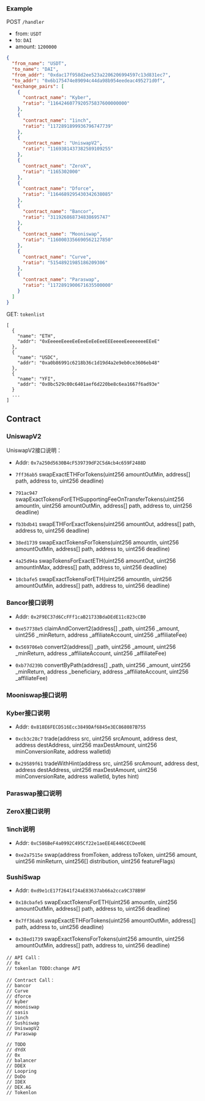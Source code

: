 ### Example

POST `/handler`
+ from: `USDT`
+ to: `DAI`
+ amount: `1200000`

```json
{
  "from_name": "USDT",
  "to_name": "DAI",
  "from_addr": "0xdac17f958d2ee523a2206206994597c13d831ec7",
  "to_addr": "0x6b175474e89094c44da98b954eedeac495271d0f",
  "exchange_pairs": [
    {
      "contract_name": "Kyber",
      "ratio": "1164246077920575837600000000"
    },
    {
      "contract_name": "1inch",
      "ratio": "1172891899936796747739"
    },
    {
      "contract_name": "UniswapV2",
      "ratio": "1169381437382589109255"
    },
    {
      "contract_name": "ZeroX",
      "ratio": "1165302000"
    },
    {
      "contract_name": "Dforce",
      "ratio": "1164689295430342638085"
    },
    {
      "contract_name": "Bancor",
      "ratio": "311926868734838695747"
    },
    {
      "contract_name": "Mooniswap",
      "ratio": "1160003356690562127850"
    },
    {
      "contract_name": "Curve",
      "ratio": "51548921985186209306"
    },
    {
      "contract_name": "Paraswap",
      "ratio": "1172891900671635500000"
    }
  ]
}
```

GET: `tokenlist`

```
[
  {
    "name": "ETH",
    "addr": "0xEeeeeEeeeEeEeeEeEeEeeEEEeeeeEeeeeeeeEEeE"
  },
  {
    "name": "USDC",
    "addr": "0xa0b86991c6218b36c1d19d4a2e9eb0ce3606eb48"
  },
  {
    "name": "YFI",
    "addr": "0x0bc529c00c6401aef6d220be8c6ea1667f6ad93e"
  }
  ...
]
```


## Contract

### UniswapV2
UniswapV2接口说明：
+ Addr: `0x7a250d5630B4cF539739dF2C5dAcb4c659F2488D`

+ `7ff36ab5` swapExactETHForTokens(uint256 amountOutMin, address[] path, address to, uint256 deadline)
+ `791ac947` swapExactTokensForETHSupportingFeeOnTransferTokens(uint256 amountIn, uint256 amountOutMin, address[] path, address to, uint256 deadline)
+ `fb3bdb41` swapETHForExactTokens(uint256 amountOut, address[] path, address to, uint256 deadline)
+ `38ed1739` swapExactTokensForTokens(uint256 amountIn, uint256 amountOutMin, address[] path, address to, uint256 deadline)
+ `4a25d94a` swapTokensForExactETH(uint256 amountOut, uint256 amountInMax, address[] path, address to, uint256 deadline)
+ `18cbafe5` swapExactTokensForETH(uint256 amountIn, uint256 amountOutMin, address[] path, address to, uint256 deadline)

### Bancor接口说明
+ Addr: `0x2F9EC37d6CcFFf1caB21733BdaDEdE11c823cCB0`

+ `0xe57738e5` claimAndConvert2(address[] _path, uint256 _amount, uint256 _minReturn, address _affiliateAccount, uint256 _affiliateFee)
+ `0x569706eb` convert2(address[] _path, uint256 _amount, uint256 _minReturn, address _affiliateAccount, uint256 _affiliateFee)
+ `0xb77d239b` convertByPath(address[] _path, uint256 _amount, uint256 _minReturn, address _beneficiary, address _affiliateAccount, uint256 _affiliateFee)


### Mooniswap接口说明



### Kyber接口说明

+ Addr: `0x818E6FECD516Ecc3849DAf6845e3EC868087B755`

+ `0xcb3c28c7` trade(address src, uint256 srcAmount, address dest, address destAddress, uint256 maxDestAmount, uint256 minConversionRate, address walletId)

+ `0x29589f61` tradeWithHint(address src, uint256 srcAmount, address dest, address destAddress, uint256 maxDestAmount, uint256 minConversionRate, address walletId, bytes hint)


### Paraswap接口说明


### ZeroX接口说明

### 1inch说明

+ Addr: `0xC586BeF4a0992C495Cf22e1aeEE4E446CECDee0E`

+ `0xe2a7515e` swap(address fromToken, address toToken, uint256 amount, uint256 minReturn, uint256[] distribution, uint256 featureFlags)

### SushiSwap
+ Addr: `0xd9e1cE17f2641f24aE83637ab66a2cca9C378B9F`

+ `0x18cbafe5` swapExactTokensForETH(uint256 amountIn, uint256 amountOutMin, address[] path, address to, uint256 deadline)
+ `0x7ff36ab5` swapExactETHForTokens(uint256 amountOutMin, address[] path, address to, uint256 deadline)
+ `0x38ed1739` swapExactTokensForTokens(uint256 amountIn, uint256 amountOutMin, address[] path, address to, uint256 deadline)

```
// API Call：
// 0x
// tokenlan TODO:change API

// Contract Call：
// bancor
// Curve
// dforce
// kyber
// mooniswap
// oasis
// 1inch
// Sushiswap
// UniswapV2
// Paraswap

// TODO
// dYdX
// 0x
// balancer
// DDEX
// Loopring
// DoDo
// IDEX
// DEX.AG
// Tokenlon
```
